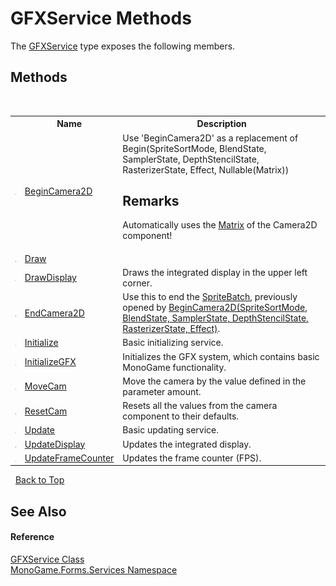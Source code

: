 # GFXService Methods
 

The <a href="843019aa-13ba-6e12-701f-4f88fdd1092a">GFXService</a> type exposes the following members.


## Methods
&nbsp;<table><tr><th></th><th>Name</th><th>Description</th></tr><tr><td>![Public method](media/pubmethod.gif "Public method")</td><td><a href="eda18a77-5c46-d604-3720-3efb877af33c">BeginCamera2D</a></td><td>
Use 'BeginCamera2D' as a replacement of Begin(SpriteSortMode, BlendState, SamplerState, DepthStencilState, RasterizerState, Effect, Nullable(Matrix))

## Remarks
Automatically uses the <a href="http://msdn2.microsoft.com/en-us/library/bb197911" target="_blank">Matrix</a> of the Camera2D component!</td></tr><tr><td>![Public method](media/pubmethod.gif "Public method")</td><td><a href="eae4696d-eacc-2779-a2e6-3c27c0651f9e">Draw</a></td><td /></tr><tr><td>![Public method](media/pubmethod.gif "Public method")</td><td><a href="7dbf7eea-d514-7f07-9870-6298c89b4bcc">DrawDisplay</a></td><td>
Draws the integrated display in the upper left corner.</td></tr><tr><td>![Public method](media/pubmethod.gif "Public method")</td><td><a href="7561744e-c309-7efc-6bbd-33773d56795f">EndCamera2D</a></td><td>
Use this to end the <a href="http://msdn2.microsoft.com/en-us/library/bb199034" target="_blank">SpriteBatch</a>, previously opened by <a href="eda18a77-5c46-d604-3720-3efb877af33c">BeginCamera2D(SpriteSortMode, BlendState, SamplerState, DepthStencilState, RasterizerState, Effect)</a>.</td></tr><tr><td>![Public method](media/pubmethod.gif "Public method")</td><td><a href="7b72cfd6-d8fc-f65f-3ffb-4775b9ca4fe8">Initialize</a></td><td>
Basic initializing service.</td></tr><tr><td>![Public method](media/pubmethod.gif "Public method")</td><td><a href="0aa9f24c-4e50-5272-5691-e8827765032c">InitializeGFX</a></td><td>
Initializes the GFX system, which contains basic MonoGame functionality.</td></tr><tr><td>![Public method](media/pubmethod.gif "Public method")</td><td><a href="c90465a3-011a-cfff-1887-2181085dc72f">MoveCam</a></td><td>
Move the camera by the value defined in the parameter amount.</td></tr><tr><td>![Public method](media/pubmethod.gif "Public method")</td><td><a href="ce4fbfc6-6624-a469-a278-70b051a15c0d">ResetCam</a></td><td>
Resets all the values from the camera component to their defaults.</td></tr><tr><td>![Public method](media/pubmethod.gif "Public method")</td><td><a href="4f227221-a589-7846-c690-9637a9f746be">Update</a></td><td>
Basic updating service.</td></tr><tr><td>![Public method](media/pubmethod.gif "Public method")</td><td><a href="95156b3e-9488-7365-b61a-a10f3fb857fa">UpdateDisplay</a></td><td>
Updates the integrated display.</td></tr><tr><td>![Public method](media/pubmethod.gif "Public method")</td><td><a href="bf788c29-ee9a-b3d5-26e0-cb48bf3a4138">UpdateFrameCounter</a></td><td>
Updates the frame counter (FPS).</td></tr></table>&nbsp;
<a href="#gfxservice-methods">Back to Top</a>

## See Also


#### Reference
<a href="843019aa-13ba-6e12-701f-4f88fdd1092a">GFXService Class</a><br /><a href="0e732159-5c83-72a0-ba31-6e6659d34a21">MonoGame.Forms.Services Namespace</a><br />